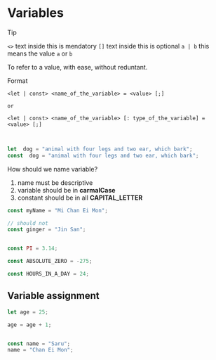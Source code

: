 # Variables

> [!Tip]
> `<>` text inside this is mendatory
> `[]` text inside this is optional
> `a | b` this means the value `a` or `b`

To refer to a value, with ease, without reduntant.

Format 

```
<let | const> <name_of_the_variable> = <value> [;]

or 

<let | const> <name_of_the_variable> [: type_of_the_variable] = <value> [;]


```

```ts

let  dog = "animal with four legs and two ear, which bark";
const  dog = "animal with four legs and two ear, which bark";
```

How should we name variable?

1. name must be descriptive
2. variable should be in **carmalCase**
3. constant should be in all **CAPITAL_LETTER**

```ts
const myName = "Mi Chan Ei Mon";

// should not
const ginger = "Jin San";


const PI = 3.14;

const ABSOLUTE_ZERO = -275;

const HOURS_IN_A_DAY = 24;
```

## Variable assignment


```ts
let age = 25;

age = age + 1;


const name = "Saru";
name = "Chan Ei Mon";
```

